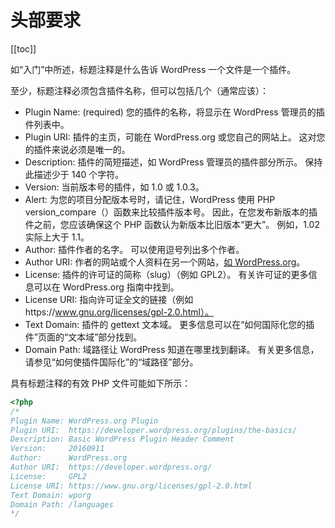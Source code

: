 <!--
 * @Author: Janpun
 * @Date: 2022-03-24 17:10:32
 * @LastEditors: Janpun
 * @LastEditTime: 2022-03-24 17:26:58
 * @FilePath: /wordpress-developer-docs/docs/zh/plugins/plugin-basics/header-requirements.md
 * @Description:
 *
 * Copyright (c) 2022 Qianye Inc. All Rights Reserved.
-->

# 头部要求

[[toc]]

如“入门”中所述，标题注释是什么告诉 WordPress 一个文件是一个插件。

至少，标题注释必须包含插件名称，但可以包括几个（通常应该）：

- Plugin Name: (required) 您的插件的名称，将显示在 WordPress 管理员的插件列表中。
- Plugin URI: 插件的主页，可能在 WordPress.org 或您自己的网站上。 这对您的插件来说必须是唯一的。
- Description: 插件的简短描述，如 WordPress 管理员的插件部分所示。 保持此描述少于 140 个字符。
- Version: 当前版本号的插件，如 1.0 或 1.0.3。
- Alert: 为您的项目分配版本号时，请记住，WordPress 使用 PHP version_compare（）函数来比较插件版本号。 因此，在您发布新版本的插件之前，您应该确保这个 PHP 函数认为新版本比旧版本“更大”。 例如，1.02 实际上大于 1.1。
- Author: 插件作者的名字。 可以使用逗号列出多个作者。
- Author URI: 作者的网站或个人资料在另一个网站，[如 WordPress.org](http://xn--wordpress-k99p.org/)。
- License: 插件的许可证的简称（slug）（例如 GPL2）。 有关许可证的更多信息可以在 WordPress.org 指南中找到。
- License URI: 指向许可证全文的链接（例如https://www.gnu.org/licenses/gpl-2.0.html）。
- Text Domain: 插件的 gettext 文本域。 更多信息可以在“如何国际化您的插件”页面的“文本域”部分找到。
- Domain Path: 域路径让 WordPress 知道在哪里找到翻译。 有关更多信息，请参见“如何使插件国际化”的“域路径”部分。

具有标题注释的有效 PHP 文件可能如下所示：

```php
<?php
/*
Plugin Name: WordPress.org Plugin
Plugin URI:  https://developer.wordpress.org/plugins/the-basics/
Description: Basic WordPress Plugin Header Comment
Version:     20160911
Author:      WordPress.org
Author URI:  https://developer.wordpress.org/
License:     GPL2
License URI: https://www.gnu.org/licenses/gpl-2.0.html
Text Domain: wporg
Domain Path: /languages
*/
```
